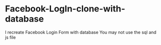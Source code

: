 # Facebook-LogIn-clone-with-database
I recreate Facebook Login Form with database 
You may not use the sql and js file
